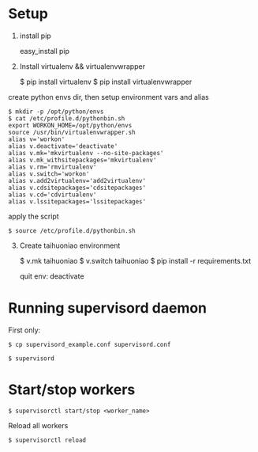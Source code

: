 # Setup

1. install pip

    easy_install pip

2. Install virtualenv && virtualenvwrapper

    $ pip install virtualenv
    $ pip install virtualenvwrapper

create python envs dir, then setup environment vars and alias

    $ mkdir -p /opt/python/envs
    $ cat /etc/profile.d/pythonbin.sh
    export WORKON_HOME=/opt/python/envs
    source /usr/bin/virtualenvwrapper.sh
    alias v='workon'
    alias v.deactivate='deactivate'
    alias v.mk='mkvirtualenv --no-site-packages'
    alias v.mk_withsitepackages='mkvirtualenv'
    alias v.rm='rmvirtualenv'
    alias v.switch='workon'
    alias v.add2virtualenv='add2virtualenv'
    alias v.cdsitepackages='cdsitepackages'
    alias v.cd='cdvirtualenv'
    alias v.lssitepackages='lssitepackages'

apply the script

    $ source /etc/profile.d/pythonbin.sh

3. Create taihuoniao environment

    $ v.mk taihuoniao
    $ v.switch taihuoniao
    $ pip install -r requirements.txt

    quit env: deactivate


# Running supervisord daemon

First only:

    $ cp supervisord_example.conf supervisord.conf

    $ supervisord


# Start/stop workers

    $ supervisorctl start/stop <worker_name>

Reload all workers

    $ supervisorctl reload
